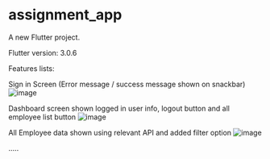 # assignment_app

A new Flutter project.

Flutter version: 3.0.6

Features lists:

Sign in Screen (Error message / success message shown on snackbar)
![image](https://github.com/hprity60/pos_app/assets/104090144/b52c08f7-ce0d-4610-866d-0948de17ca6a)

Dashboard screen shown logged in user info, logout button and all employee list button
![image](https://github.com/hprity60/pos_app/assets/104090144/d339a256-5ede-4ef9-88f7-eec7d88eee6b)

All Employee data shown using relevant API and added filter option 
![image](https://github.com/hprity60/pos_app/assets/104090144/01c953fa-21a5-4fa5-a712-bfbf298e1d64)

.....
